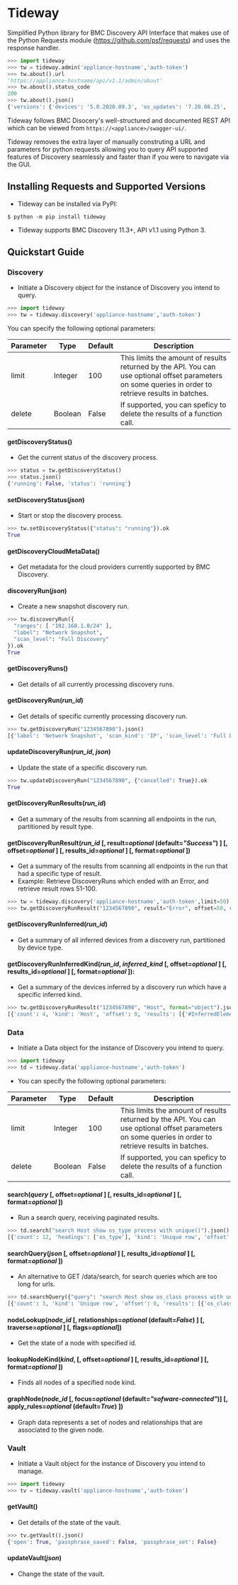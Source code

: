 # Tideway

Simplified Python library for BMC Discovery API Interface that makes use of the Python Requests module (https://github.com/psf/requests) and uses the response handler.

```python
>>> import tideway
>>> tw = tideway.admin('appliance-hostname','auth-token')
>>> tw.about().url
'https://appliance-hostname/api/v1.1/admin/about'
>>> tw.about().status_code
200
>>> tw.about().json()
{'versions': {'devices': '5.0.2020.09.3', 'os_updates': '7.20.08.25', 'product': '12.1', 'product_content': '2.0.2020.09.3'}}
```

Tideway follows BMC Disocery's well-structured and documented REST API which can be viewed from `https://<appliance>/swagger-ui/`.

Tideway removes the extra layer of manually construting a URL and parameters for python requests allowing you to query API supported features of Discovery seamlessly and faster than if you were to navigate via the GUI.

## Installing Requests and Supported Versions

- Tideway can be installed via PyPI:

```console
$ python -m pip install tideway
```

- Tideway supports BMC Discovery 11.3+, API v1.1 using Python 3.

## Quickstart Guide

### Discovery

- Initiate a Discovery object for the instance of Discovery you intend to query.

```python
>>> import tideway
>>> tw = tideway.discovery('appliance-hostname','auth-token')
```

You can specify the following optional parameters:

| Parameter | Type | Default | Description
| - | - | - | -
| limit | Integer | 100 | This limits the amount of results returned by the API. You can use optional offset parameters on some queries in order to retrieve results in batches.
| delete | Boolean | False | If supported, you can speficy to delete the results of a function call.

#### getDiscoveryStatus()

- Get the current status of the discovery process.

```python
>>> status = tw.getDiscoveryStatus()
>>> status.json()
{'running': False, 'status': 'running'}
```

#### setDiscoveryStatus(*json*)

- Start or stop the discovery process.

```python
>>> tw.setDiscoveryStatus({"status": "running"}).ok
True
```

#### getDiscoveryCloudMetaData()

- Get metadata for the cloud providers currently supported by BMC Discovery.

#### discoveryRun(*json*)

- Create a new snapshot discovery run.

```python
>>> tw.discoveryRun({
  "ranges": [ "192.168.1.0/24" ],
  "label": "Network Snapshot",
  "scan_level": "Full Discovery"
}).ok
True
```

#### getDiscoveryRuns()

- Get details of all currently processing discovery runs.

#### getDiscoveryRun(*run_id*)

- Get details of specific currently processing discovery run.

```python
>>> tw.getDiscoveryRun("1234567890").json()
[{'label': 'Network Snapshot', 'scan_kind': 'IP', 'scan_level': 'Full Discovery', 'scan_type': 'Snapshot', 'total': 254, 'valid_ranges': '192.168.1.0/24', uuid:'1234567890'}]
```

#### updateDiscoveryRun(*run_id*, *json*)

- Update the state of a specific discovery run.

```python
>>> tw.updateDiscoveryRun("1234567890", {"cancelled": True}).ok
True
```

#### getDiscoveryRunResults(*run_id*)

- Get a summary of the results from scanning all endpoints in the run, partitioned by result type.

#### getDiscoveryRunResult(*run_id* [, result=*optional* (default=*"Success"*) ] [, offset=*optional* ] [, results_id=*optional* ] [, format=*optional* ])

- Get a summary of the results from scanning all endpoints in the run that had a specific type of result.
- Example: Retrieve DiscoveryRuns which ended with an Error, and retrieve result rows 51-100.

```python
>>> tw = tideway.discovery('appliance-hostname','auth-token',limit=50)
>>> tw.getDiscoveryRunResult("1234567890", result="Error", offset=50, results_id="a12b3cd4e5f6")
```

#### getDiscoveryRunInferred(*run_id*)

- Get a summary of all inferred devices from a discovery run, partitioned by device type.

#### getDiscoveryRunInferredKind(*run_id*, *inferred_kind* [, offset=*optional* ] [, results_id=*optional* ] [, format=*optional* ]):

- Get a summary of the devices inferred by a discovery run which have a specific inferred kind.

```python
>>> tw.getDiscoveryRunResult("1234567890", "Host", format="object").json()
[{'count': 4, 'kind': 'Host', 'offset': 0, 'results': [{'#InferredElement:Inference:Associate:DiscoveryAccess.endpoint': ['192.168.1.1', '192.168.1.2', '192.168.1.3', '192.168.1.10'], '#id': 'a12b3cd4e5f6'...
```

### Data

- Initiate a Data object for the instance of Discovery you intend to query.

```python
>>> import tideway
>>> td = tideway.data('appliance-hostname','auth-token')
```

- You can specify the following optional parameters:

| Parameter | Type | Default | Description
| - | - | - | -
| limit | Integer | 100 | This limits the amount of results returned by the API. You can use optional offset parameters on some queries in order to retrieve results in batches.
| delete | Boolean | False | If supported, you can speficy to delete the results of a function call.

#### search(*query* [, offset=*optional* ] [, results_id=*optional* ] [, format=*optional* ])

- Run a search query, receiving paginated results.

```python
>>> td.search("search Host show os_type process with unique()").json()
[{'count': 12, 'headings': ['os_type'], 'kind': 'Unique row', 'offset': 0, 'results': [['Ubuntu Linux'], ['Windows'], ['CentOS Linux'], ['GNU/Linux'], ['Red Hat Enterprise Linux'], ['Amazon Linux AMI'], ['Solaris'], ['SuSE Linux'], ['AIX'], ['FreeBSD'], ['VMware ESXi'], ['HP-UX']]}]
```

#### searchQuery(*json* [, offset=*optional* ] [, results_id=*optional* ] [, format=*optional* ])

- An alternative to GET /data/search, for search queries which are too long for urls.

```python
>>> td.searchQuery({"query": "search Host show os_class process with unique()"}, format="object").json()
[{'count': 3, 'kind': 'Unique row', 'offset': 0, 'results': [{'os_class': 'UNIX'}, {'os_class': 'Windows'}, {'os_class': 'Other'}]}]
```

#### nodeLookup(*node_id* [, relationships=*optional* (default=*False*) ] [, traverse=*optional* ] [, flags=*optional*])

- Get the state of a node with specified id.

#### lookupNodeKind(*kind*, [, offset=*optional* ] [, results_id=*optional* ] [, format=*optional* ])

- Finds all nodes of a specified node kind.

#### graphNode(*node_id* [, focus=*optional* (default=*"sofware-connected"*)] [, apply_rules=*optional* (default=*True*) ])

- Graph data represents a set of nodes and relationships that are associated to the given node.

### Vault

- Initiate a Vault object for the instance of Discovery you intend to manage.

```python
>>> import tideway
>>> tv = tideway.vault('appliance-hostname','auth-token')
```

#### getVault()

- Get details of the state of the vault.

```python
>>> tv.getVault().json()
{'open': True, 'passphrase_saved': False, 'passphrase_set': False}
```

#### updateVault(*json*)

- Change the state of the vault.

